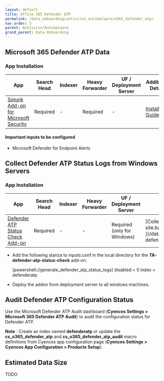 ```yaml
---
layout: default
title: Office 365 Defender ATP
permalink: /data_onboarding/antivirus_antimalware/o365_defender_atp/
nav_order: 3
parent: Antivirus/Antimalware
grand_parent: Data Onboarding
---
```


## **Microsoft 365 Defender ATP Data**

### App Installation

| App |  Search Head  | Indexer | Heavy Forwarder | UF / Deployment Server | Additional Details |
| ---- | ------ | ------------ | -------------- | -------------------- | ------ |
| [Splunk Add-on for Microsoft Security](https://splunkbase.splunk.com/app/6207/) | Required | - | Required | - | [Installation Guide](https://splunkbase.splunk.com/app/6207/#/details) |

#### Important inputs to be configured
* Microsoft Defender for Endpoint Alerts


## Collect Defender ATP Status Logs from Windows Servers 

### App Installation

| App |  Search Head  | Indexer | Heavy Forwarder | UF / Deployment Server | Additional Details |
| ---- | ------ | ------------ | -------------- | -------------------- | ------ |
| [Defender ATP Status Check Add-on](https://splunkbase.splunk.com/app/5691/) | Required | - | - | Required (only for Windows) | [Collect Defender ATP Status Logs from Windows Servers]({{ site.baseurl }}/data_onboarding/antivirus_antimalware/o365_defender_atp/#collect-defender-atp-status-logs-from-windows-servers) |


* Add the following stanza to inputs.conf in the local directory for the **TA-defender-atp-status-check** add-on:

    [powershell://generate_defender_atp_status_logs] 
    disabled = 0
    index = defenderatp

* Deploy the addon from deployment server to all windows machines.


## Audit Defender ATP Configuration Status 

Use the Microsoft Defender ATP Audit dashboard (**Cyences Settings > Microsoft 365 Defender ATP Audit**) to audit the configuration status for Defender ATP.

**Note** : Create an index named **defenderatp** or update the **cs_o365_defender_atp** and **cs_o365_defender_atp_audit** macro definitions from Cyences app configuration page (**Cyences Settings > Cyences App Configuration > Products Setup**).

## Estimated Data Size
TODO